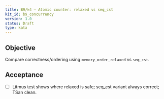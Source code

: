```yaml
---
title: B9/k4 — Atomic counter: relaxed vs seq_cst
kit_id: b9_concurrency
version: 1.0
status: Draft
type: kata
---
```

## Objective
Compare correctness/ordering using `memory_order_relaxed` vs `seq_cst`.
## Acceptance
- [ ] Litmus test shows where relaxed is safe; seq_cst variant always correct; TSan clean.
